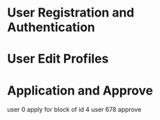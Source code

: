 # User Registration and Authentication

# User Edit Profiles

# Application and Approve

user 0 apply for block of id 4
user 678 approve
